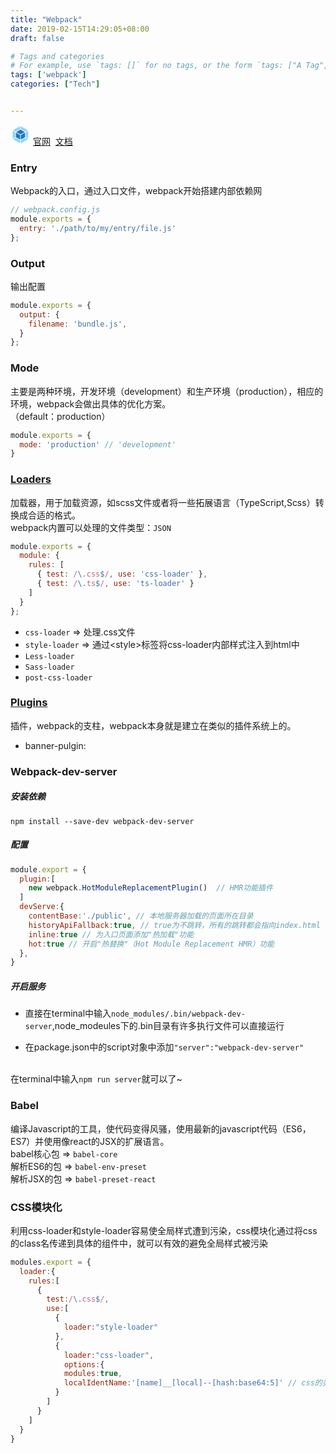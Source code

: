 ```yaml
---
title: "Webpack"
date: 2019-02-15T14:29:05+08:00
draft: false

# Tags and categories
# For example, use `tags: []` for no tags, or the form `tags: ["A Tag", "Another Tag"]` for one or more tags.
tags: ['webpack']
categories: ["Tech"]


---
```

<svg xmlns="http://www.w3.org/2000/svg" viewBox="0 0 600 600" style="width:2rem;height:2rem"><path fill="#FFF" d="M300 .1L565 150v299.9L300 599.8 35 449.9V150z"/><path fill="#8ED6FB" d="M517.7 439.5L308.8 557.8v-92L439 394.1l78.7 45.4zm14.3-12.9V179.4l-76.4 44.1v159l76.4 44.1zM81.5 439.5l208.9 118.2v-92l-130.2-71.6-78.7 45.4zm-14.3-12.9V179.4l76.4 44.1v159l-76.4 44.1zm8.9-263.2L290.4 42.2v89l-137.3 75.5-1.1.6-75.9-43.9zm446.9 0L308.8 42.2v89L446 206.8l1.1.6 75.9-44z"/><path fill="#1C78C0" d="M290.4 444.8L162 374.1V234.2l128.4 74.1v136.5zm18.4 0l128.4-70.6v-140l-128.4 74.1v136.5zM299.6 303zm-129-85l129-70.9L428.5 218l-128.9 74.4-129-74.4z"/></svg>
[官网](https://webpack.js.org/)&nbsp;&nbsp;[文档](https://webpack.js.org/concepts)
### Entry
Webpack的入口，通过入口文件，webpack开始搭建内部依赖网
```js 
// webpack.config.js
module.exports = {
  entry: './path/to/my/entry/file.js'
};
```
### Output
输出配置
```js
module.exports = {
  output: {
    filename: 'bundle.js',
  }
};
```
### Mode
主要是两种环境，开发环境（development）和生产环境（production），相应的环境，webpack会做出具体的优化方案。
<br>（default：production）
```js
module.exports = {
  mode: 'production' // 'development'
}
```
### [Loaders](https://webpack.js.org/loaders/)
加载器，用于加载资源，如scss文件或者将一些拓展语言（TypeScript,Scss）转换成合适的格式。
<br>webpack内置可以处理的文件类型：`JSON`
```js
module.exports = {
  module: {
    rules: [
      { test: /\.css$/, use: 'css-loader' },
      { test: /\.ts$/, use: 'ts-loader' }
    ]
  }
};
```
* `css-loader` => 处理.css文件
* `style-loader` => 通过\<style\>标签将css-loader内部样式注入到html中
* `Less-loader`
* `Sass-loader`
* `post-css-loader`

### [Plugins](https://webpack.js.org/plugins/)
插件，webpack的支柱，webpack本身就是建立在类似的插件系统上的。
* banner-pulgin:

### Webpack-dev-server
##### 安装依赖
```npm
npm install --save-dev webpack-dev-server
```
##### 配置
```js
module.export = {
  plugin:[
    new webpack.HotModuleReplacementPlugin()  // HMR功能插件
  ]
  devServe:{
    contentBase:'./public', // 本地服务器加载的页面所在目录
    historyApiFallback:true, // true为不跳转，所有的跳转都会指向index.html
    inline:true // 为入口页面添加"热加载"功能
    hot:true // 开启"热替换"（Hot Module Replacement HMR）功能
  },
}
```
##### 开启服务
* 直接在terminal中输入`node_modules/.bin/webpack-dev-server`,node_modeules下的.bin目录有许多执行文件可以直接运行

* 在package.json中的script对象中添加`"server":"webpack-dev-server"`

<br>在terminal中输入`npm run server`就可以了~
### Babel
编译Javascript的工具，使代码变得风骚，使用最新的javascript代码（ES6，ES7）并使用像react的JSX的扩展语言。
<br>babel核心包 => `babel-core`
<br>解析ES6的包 => `babel-env-preset`
<br>解析JSX的包 => `babel-preset-react`
### CSS模块化
利用css-loader和style-loader容易使全局样式遭到污染，css模块化通过将css的class名传递到具体的组件中，就可以有效的避免全局样式被污染
```js
modules.export = {
  loader:{
    rules:[
      {
        test:/\.css$/,
        use:[
          {
            loader:"style-loader"
          },
          {
            loader:"css-loader",
            options:{
            modules:true,
            localIdentName:'[name]__[local]--[hash:base64:5]' // css的类名格式
          }
        ]
      }
    ]
  }
}
```